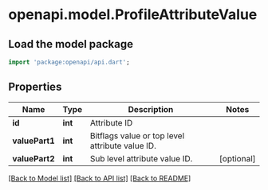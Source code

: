 # openapi.model.ProfileAttributeValue

## Load the model package
```dart
import 'package:openapi/api.dart';
```

## Properties
Name | Type | Description | Notes
------------ | ------------- | ------------- | -------------
**id** | **int** | Attribute ID | 
**valuePart1** | **int** | Bitflags value or top level attribute value ID. | 
**valuePart2** | **int** | Sub level attribute value ID. | [optional] 

[[Back to Model list]](../README.md#documentation-for-models) [[Back to API list]](../README.md#documentation-for-api-endpoints) [[Back to README]](../README.md)


